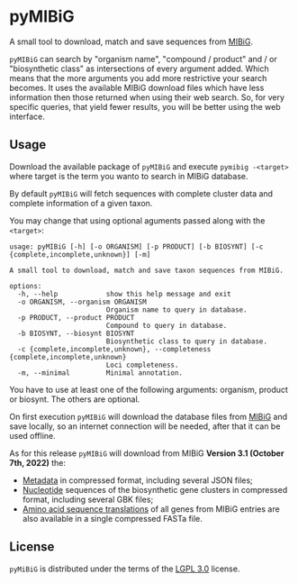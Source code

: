 # pyMIBiG

A small tool to download, match and save sequences from [MIBiG](https://mibig.secondarymetabolites.org/).

`pyMIBiG` can search by "organism name", "compound / product" and / or
"biosynthetic class" as intersections of every argument added. Which means
that the more arguments you add more restrictive your search becomes.
It uses the available MIBiG download files which have less information then
those returned when using their web search. So, for very specific queries,
that yield fewer results, you will be better using the web interface.

## Usage

Download the available package of `pyMIBiG` and execute `pymibig -<target>`
where target is the term you wanto to search in MIBiG database.

By default `pyMIBiG` will fetch sequences with complete cluster data and
complete information of a given taxon.

You may change that using optional aguments passed along with the `<target>`:

```{bash}
usage: pyMIBiG [-h] [-o ORGANISM] [-p PRODUCT] [-b BIOSYNT] [-c {complete,incomplete,unknown}] [-m]

A small tool to download, match and save taxon sequences from MIBiG.

options:
  -h, --help            show this help message and exit
  -o ORGANISM, --organism ORGANISM
                        Organism name to query in database.
  -p PRODUCT, --product PRODUCT
                        Compound to query in database.
  -b BIOSYNT, --biosynt BIOSYNT
                        Biosynthetic class to query in database.
  -c {complete,incomplete,unknown}, --completeness {complete,incomplete,unknown}
                        Loci completeness.
  -m, --minimal         Minimal annotation.
```

You have to use at least one of the following arguments: organism, product or
biosynt. The others are optional.

On first execution `pyMIBiG` will download the database files from
[MIBiG](https://mibig.secondarymetabolites.org/download) and save locally,
so an internet connection will be needed, after that it can be used offline.

As for this release `pyMIBiG` will download from MIBiG
**Version 3.1 (October 7th, 2022)** the:
- [Metadata](https://dl.secondarymetabolites.org/mibig/mibig_json_3.1.tar.gz)
in compressed format, including several JSON files;
- [Nucleotide](https://dl.secondarymetabolites.org/mibig/mibig_gbk_3.1.tar.gz)
sequences of the biosynthetic gene clusters in compressed format, including
several GBK files;
- [Amino acid sequence translations](https://dl.secondarymetabolites.org/mibig/mibig_prot_seqs_3.1.fasta)
of all genes from MIBiG entries are also available in a single compressed
FASTa file.

## License

`pyMiBiG` is distributed under the terms of the [LGPL 3.0](https://spdx.org/licenses/LGPL-3.0-or-later.html) license.
